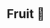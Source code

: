 ---
title: "Fruit 🍎"
description: "Of course, a knowledge index isn’t much use if it doesn’t inform future thinking and output. Fruits are what I like to call derivative or ’new’ pieces of content. This is new work created from saplings, mostly longer form essays, projects, etc. At this stage, thoughts and ideas have matured enough to be able to share and collaborate."
---